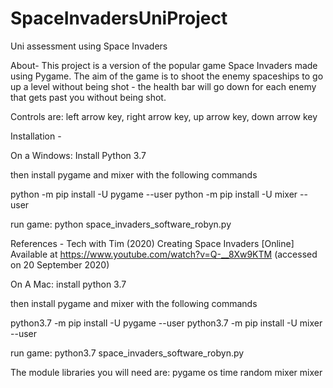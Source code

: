 # SpaceInvadersUniProject
Uni assessment using Space Invaders

About- 
This project is a version of the popular game Space Invaders made using Pygame.
The aim of the game is to shoot the enemy spaceships to go up a level without being shot - the health bar will go down for each enemy that gets past you without being shot.  

Controls are:
left arrow key, right arrow key, up arrow key, down arrow key

Installation - 

On a Windows: 
Install Python 3.7

then install pygame and mixer with the following commands

python -m pip install -U pygame --user
python -m pip install -U mixer --user

run game:
python space_invaders_software_robyn.py 

References - 
Tech with Tim (2020) Creating Space Invaders [Online] Available at https://www.youtube.com/watch?v=Q-__8Xw9KTM (accessed on 20 September 2020)

On A Mac:
install python 3.7

then install pygame and mixer with the following commands

python3.7 -m pip install -U pygame --user
python3.7 -m pip install -U mixer --user

run game:
python3.7 space_invaders_software_robyn.py 


The module libraries you will need are:
pygame
os
time
random
mixer
mixer
